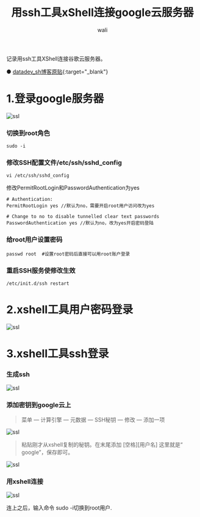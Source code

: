 ﻿---
layout: post
title: 用ssh工具xShell连接google云服务器   #标题
tagline: 用ssh工具xShell连接google云服务器
category: server      #分类
author: wali    #作者
tag: googleCloud     #标签
ghurl:        #github url
ghurl_zip:    #github zip下载
comments: true

post_nav: ["1.登录google服务器","2.xshell工具用户密码登录","3.xshell工具ssh登录"]
group_tag: google云服务器
---

记录用ssh工具XShell连接谷歌云服务器。

● [datadev_sh博客原贴](https://blog.csdn.net/datadev_sh/article/details/79593360 "https://blog.csdn.net/datadev_sh/article/details/79593360"){:target="_blank"}

# 1.登录google服务器

![ssl](http://walidream.com:9999/blogImage/server/server_1.png)

### 切换到root角色

```
sudo -i
```

### 修改SSH配置文件/etc/ssh/sshd_config

```
vi /etc/ssh/sshd_config
```

修改PermitRootLogin和PasswordAuthentication为yes

```
# Authentication:
PermitRootLogin yes //默认为no，需要开启root用户访问改为yes

# Change to no to disable tunnelled clear text passwords
PasswordAuthentication yes //默认为no，改为yes开启密码登陆
```

### 给root用户设置密码

```
passwd root  #设置root密码后直接可以用root账户登录
```

### 重启SSH服务使修改生效

```
/etc/init.d/ssh restart
```

# 2.xshell工具用户密码登录

![ssl](http://walidream.com:9999/blogImage/server/server_32.png)

# 3.xshell工具ssh登录

### 生成ssh

![ssl](http://walidream.com:9999/blogImage/server/server_2.png)


### 添加密钥到google云上

> 菜单 — 计算引擎 — 元数据 — SSH秘钥 — 修改 — 添加一项

![ssl](http://walidream.com:9999/blogImage/server/server_3.png)


> 粘贴刚才从xshell复制的秘钥。在末尾添加 [空格][用户名] 这里就是“ google”，保存即可。


![ssl](http://walidream.com:9999/blogImage/server/server_4.png)


### 用xshell连接

![ssl](http://walidream.com:9999/blogImage/server/server_5.png)

连上之后，输入命令 sudo -i切换到root用户.















